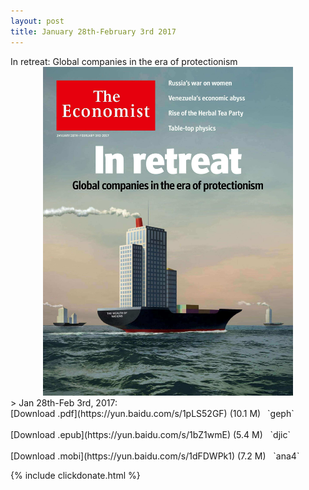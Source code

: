 ```yaml
---
layout: post
title: January 28th-February 3rd 2017
---
```

<!--
<div class="message">
Sorry! The service is temporarily unavailable.
</div>-->

<div class="message">
	In retreat: Global companies in the era of protectionism
</div>

<div class="cover" style="position: relative; max-width: 400px; 
    margin: 0 auto;">
<img src="/public/img/the-economist/img_2017.01.28.jpg" />
</div>
<!--more-->
> Jan 28th-Feb 3rd, 2017:<br/>
[Download .pdf](https://yun.baidu.com/s/1pLS52GF) (10.1 M)&ensp;
`geph` <br/><br/>
[Download .epub](https://yun.baidu.com/s/1bZ1wmE) (5.4 M) &nbsp;
`djic` <br/><br/>
[Download .mobi](https://yun.baidu.com/s/1dFDWPk1) (7.2 M) &nbsp;
`ana4`

{% include clickdonate.html %}
